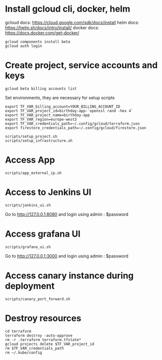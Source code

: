 # Install gcloud cli, docker, helm
gcloud docs: https://cloud.google.com/sdk/docs/install
helm docs: https://helm.sh/docs/intro/install/
docker docs: https://docs.docker.com/get-docker/

```shell
gcloud components install beta
gcloud auth login
```


# Create project, service accounts and keys

```shell
gcloud beta billing accounts list
```

Set environments, they are necessary for setup scripts

```shell
export TF_VAR_billing_account=YOUR_BILLING_ACCOUNT_ID
export TF_VAR_project_id=birthday-app-`openssl rand -hex 4`
export TF_VAR_project_name=birthday-app
export TF_VAR_region=europe-west3
export TF_VAR_credentials_path=~/.config/gcloud/terraform.json
export firestore_credentials_path=~/.config/gcloud/firestore.json

scripts/setup_project.sh
scripts/setup_infrastructure.sh
```


# Access App

```shell
scripts/app_external_ip.sh
```


# Access to Jenkins UI

```shell
scripts/jenkins_ui.sh
```

Go to http://127.0.0.1:8080 and login using admin : $password


# Access grafana UI

```shell
scripts/grafana_ui.sh
```

Go to http://127.0.0.1:3000 and login using admin : $password


# Access canary instance during deployment

```shell
scripts/canary_port_forward.sh
```


# Destroy resources

```shell
cd terraform
terraform destroy -auto-approve
rm -r .terraform terraform.tfstate*
gcloud projects delete $TF_VAR_project_id
rm $TF_VAR_credentials_path
rm ~/.kube/config
```

